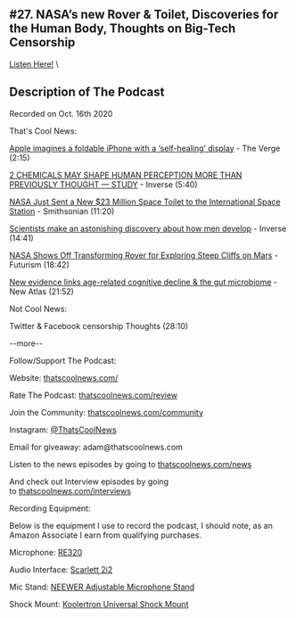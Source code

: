 #27. NASA’s new Rover & Toilet, Discoveries for the Human Body, Thoughts on Big-Tech Censorship
---
[Listen Here!](https://thatscoolnews.podbean.com/e/27-nasa-s-new-rover-toilet-discoveries-for-the-human-body-thoughts-on-big-tech-censorship/) \
## Description of The Podcast
<p style="text-align:left;">Recorded on Oct. 16th 2020</p>

That's Cool News:
<p style="text-align:left;"><a href='https://www.theverge.com/circuitbreaker/2020/10/2/21498857/apple-foldable-self-healing-display-patent-application'>Apple imagines a foldable iPhone with a ‘self-healing’ display</a> - The Verge (2:15)</p>

<p style="text-align:left;"><a href='https://www.inverse.com/mind-body/dopamine-serotonin-human-perception?fbclid=IwAR3REgrtzyZi6n2oRBKTE-shThreTfXXbScUnY26aI_BqXUmoVdezWF2EcM'>2 CHEMICALS MAY SHAPE HUMAN PERCEPTION MORE THAN PREVIOUSLY THOUGHT — STUDY</a> - Inverse (5:40)</p>

<p style="text-align:left;"><a href='https://www.smithsonianmag.com/science-nature/nasa-just-sent-new-23-million-space-toilet-international-space-station-180976037/?fbclid=IwAR1xnpMuVen9SKDb5odlJuj4iIuOtZ6jp3f8imtokDGZyqUHvKG9S4-BEM4'>NASA Just Sent a New $23 Million Space Toilet to the International Space Station</a> - Smithsonian (11:20)</p>

<p style="text-align:left;"><a href='https://www.inverse.com/science/scientists-make-an-astonishing-genetic-discovery-about-how-men-develop'>Scientists make an astonishing discovery about how men develop</a> - Inverse (14:41)</p>

<p style="text-align:left;"><a href='https://futurism.com/the-byte/nasa-transforming-rover-mars'>NASA Shows Off Transforming Rover for Exploring Steep Cliffs on Mars</a> - Futurism (18:42)</p>

<p style="text-align:left;"><a href='https://newatlas.com/science/cognitive-decline-gut-bacteria-mouse-study-microbiome/'>New evidence links age-related cognitive decline & the gut microbiome</a> - New Atlas (21:52)</p>

Not Cool News:
<p style="text-align:left;"> Twitter & Facebook censorship Thoughts (28:10)</p>

<p style="text-align:left;">--more--</p>

Follow/Support The Podcast:
<p style="text-align:left;">Website: <a href='https://thatscoolnews.com/'>thatscoolnews.com/</a></p>

<p style="text-align:left;">Rate The Podcast: <a href='https://thatscoolnews.com/review/'>thatscoolnews.com/review</a></p>

<p style="text-align:left;">Join the Community: <a href='https://httpsthatscoolnews.com'>thatscoolnews.com/community</a></p>

<p style="text-align:left;">Instagram: <a href='https://www.instagram.com/thatscoolnews/'>@ThatsCoolNews</a></p>

<p style="text-align:left;">Email for giveaway: adam@thatscoolnews.com</p>

<p style="text-align:left;">Listen to the news episodes by going to <a href='https://thatscoolnews.com/news/'>thatscoolnews.com/news</a></p>

<p style="text-align:left;">And check out Interview episodes by going to <a href='https://thatscoolnews.com/interviews/'>thatscoolnews.com/interviews</a></p>

Recording Equipment:
<p style="text-align:left;">Below is the equipment I use to record the podcast, I should note, as an Amazon Associate I earn from qualifying purchases.</p>

<p style="text-align:left;">Microphone: <a href='https://amzn.to/3nFvGuM'>RE320</a></p>

<p style="text-align:left;">Audio Interface: <a href='https://amzn.to/30XxsNV'>Scarlett 2i2</a></p>

<p style="text-align:left;">Mic Stand: <a href='https://amzn.to/3nEUMtD'>NEEWER Adjustable Microphone Stand</a></p>

<p style="text-align:left;">Shock Mount: <a href='https://amzn.to/3lAw0Jb'>Koolertron Universal Shock Mount</a></p>
